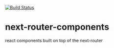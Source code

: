 [![Build Status](https://travis-ci.org/andrewl913/next-router-components.svg?branch=master)](https://travis-ci.org/andrewl913/next-router-components)

# next-router-components
react components built on top of the next-router


